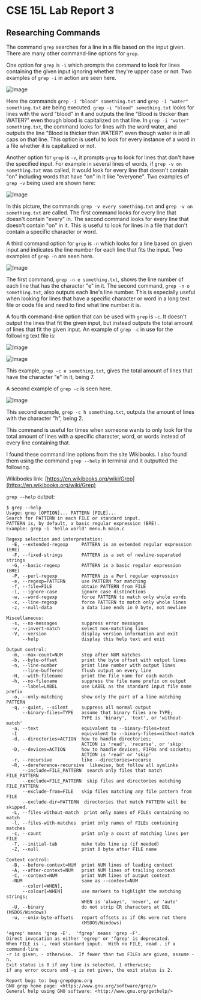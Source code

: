 # CSE 15L Lab Report 3

## Researching Commands
The command `grep` searches for a line in a file based on the input given. There are many other command-line options for `grep`. 

One option for `grep` is `-i` which prompts the command to look for lines containing the given input ignoring whether they're upper case or not. Two examples of `grep -i` in action are seen here.

![Image](Code_0510_1720_45.png)

Here the commands `grep -i "blood" something.txt` and `grep -i "water" something.txt` are being executed. `grep -i "blood" something.txt` looks for lines with the word "blood" in it and outputs the line "Blood is thicker than WATER?" even though blood is capitalized on that line. In `grep -i "water" something.txt`, the command looks for lines with the word water, and outputs the line "Blood is thicker than WATER?" even though water is in all caps on that line. This option is useful to look for every instance of a word in a file whether it is capitalized or not.

Another option for `grep` is `-v`, it prompts `grep` to look for lines that don't have the specified input. For example in several lines of words, if `grep -v on something.txt` was called, it would look for every line that doesn't contain "on" including words that have "on" in it like "everyone". Two examples of `grep -v` being used are shown here:

![Image](Code_0509_015318.png)

In this picture, the commands `grep -v every something.txt` and `grep -v on something.txt` are called. The first command looks for every line that doesn't contain "every" in. The second command looks for every line that doesn't contain "on" in it. This is useful to look for lines in a file that don't contain a specific character or word.

A third command option for `grep` is `-n` which looks for a line based on given input and indicates the line number for each line that fits the input. Two examples of `grep -n` are seen here.

![Image](Code_0509_015500.png)

The first command, `grep -n e something.txt`, shows the line number of each line that has the character "e" in it. The second command, `grep -n o something.txt`, also outputs each line's line number. This is especially useful when looking for lines that have a specific character or word in a long text file or code file and need to find what line number it is.

A fourth command-line option that can be used with `grep` is `-c`. It doesn't output the lines that fit the given input, but instead outputs the total amount of lines that fit the given input. An example of `grep -c` in use for the following text file is:

![Image](Code_0509_015929.png)

![Image](Code_0509_015912.png)

This example, `grep -c e something.txt`, gives the total amount of lines that have the character "e" in it, being 7.

A second example of `grep -c` is seen here.

![Image](Code_0509_015915.png)

This second example, `grep -c h something.txt`, outputs the amount of lines with the character "h", being 2.

This command is useful for times when someone wants to only look for the total amount of lines with a specific character, word, or words instead of every line containing that.

I found these command line options from the site Wikibooks. I also found them using the command `grep --help` in terminal and it outputted the following.

Wikibooks link: [https://en.wikibooks.org/wiki/Grep](https://en.wikibooks.org/wiki/Grep)

`grep --help` output:

```
$ grep --help
Usage: grep [OPTION]... PATTERN [FILE]...
Search for PATTERN in each FILE or standard input.
PATTERN is, by default, a basic regular expression (BRE).
Example: grep -i 'hello world' menu.h main.c

Regexp selection and interpretation:
  -E, --extended-regexp     PATTERN is an extended regular expression (ERE)
  -F, --fixed-strings       PATTERN is a set of newline-separated strings
  -G, --basic-regexp        PATTERN is a basic regular expression (BRE)
  -P, --perl-regexp         PATTERN is a Perl regular expression
  -e, --regexp=PATTERN      use PATTERN for matching
  -f, --file=FILE           obtain PATTERN from FILE
  -i, --ignore-case         ignore case distinctions
  -w, --word-regexp         force PATTERN to match only whole words
  -x, --line-regexp         force PATTERN to match only whole lines
  -z, --null-data           a data line ends in 0 byte, not newline

Miscellaneous:
  -s, --no-messages         suppress error messages
  -v, --invert-match        select non-matching lines
  -V, --version             display version information and exit
      --help                display this help text and exit

Output control:
  -m, --max-count=NUM       stop after NUM matches
  -b, --byte-offset         print the byte offset with output lines
  -n, --line-number         print line number with output lines
      --line-buffered       flush output on every line
  -H, --with-filename       print the file name for each match
  -h, --no-filename         suppress the file name prefix on output
      --label=LABEL         use LABEL as the standard input file name prefix
  -o, --only-matching       show only the part of a line matching PATTERN
  -q, --quiet, --silent     suppress all normal output
      --binary-files=TYPE   assume that binary files are TYPE;
                            TYPE is 'binary', 'text', or 'without-match'
  -a, --text                equivalent to --binary-files=text
  -I                        equivalent to --binary-files=without-match
  -d, --directories=ACTION  how to handle directories;
                            ACTION is 'read', 'recurse', or 'skip'
  -D, --devices=ACTION      how to handle devices, FIFOs and sockets;
                            ACTION is 'read' or 'skip'
  -r, --recursive           like --directories=recurse
  -R, --dereference-recursive  likewise, but follow all symlinks
      --include=FILE_PATTERN  search only files that match FILE_PATTERN
      --exclude=FILE_PATTERN  skip files and directories matching FILE_PATTERN
      --exclude-from=FILE   skip files matching any file pattern from FILE
      --exclude-dir=PATTERN  directories that match PATTERN will be skipped.
  -L, --files-without-match  print only names of FILEs containing no match
  -l, --files-with-matches  print only names of FILEs containing matches
  -c, --count               print only a count of matching lines per FILE
  -T, --initial-tab         make tabs line up (if needed)
  -Z, --null                print 0 byte after FILE name

Context control:
  -B, --before-context=NUM  print NUM lines of leading context
  -A, --after-context=NUM   print NUM lines of trailing context
  -C, --context=NUM         print NUM lines of output context
  -NUM                      same as --context=NUM
      --color[=WHEN],
      --colour[=WHEN]       use markers to highlight the matching strings;
                            WHEN is 'always', 'never', or 'auto'
  -U, --binary              do not strip CR characters at EOL (MSDOS/Windows)
  -u, --unix-byte-offsets   report offsets as if CRs were not there
                            (MSDOS/Windows)

'egrep' means 'grep -E'.  'fgrep' means 'grep -F'.
Direct invocation as either 'egrep' or 'fgrep' is deprecated.
When FILE is -, read standard input.  With no FILE, read . if a command-line
-r is given, - otherwise.  If fewer than two FILEs are given, assume -h.
Exit status is 0 if any line is selected, 1 otherwise;
if any error occurs and -q is not given, the exit status is 2.

Report bugs to: bug-grep@gnu.org
GNU grep home page: <https://www.gnu.org/software/grep/>
General help using GNU software: <http://www.gnu.org/gethelp/>
```



